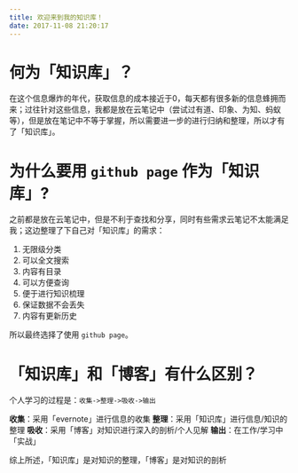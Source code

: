 ```yaml
---
title: 欢迎来到我的知识库！
date: 2017-11-08 21:20:17
---
```


# 何为「知识库」？
在这个信息爆炸的年代，获取信息的成本接近于0，每天都有很多新的信息蜂拥而来；过往针对这些信息，我都是放在云笔记中（尝试过有道、印象、为知、蚂蚁等），但是放在笔记中不等于掌握，所以需要进一步的进行归纳和整理，所以才有了「知识库」。

# 为什么要用 `github page` 作为「知识库」?
之前都是放在云笔记中，但是不利于查找和分享，同时有些需求云笔记不太能满足我；这边整理了下自己对「知识库」的需求：
1. 无限级分类
2. 可以全文搜索
3. 内容有目录
4. 可以方便查询
5. 便于进行知识梳理
6. 保证数据不会丢失
7. 内容有更新历史

所以最终选择了使用 `github page`。

# 「知识库」和「博客」有什么区别？
个人学习的过程是：`收集->整理->吸收->输出`

**收集**：采用「evernote」进行信息的收集
**整理**：采用「知识库」进行信息/知识的整理
**吸收**：采用「博客」对知识进行深入的剖析/个人见解
**输出**：在工作/学习中「实战」

综上所述，「知识库」是对知识的整理，「博客」是对知识的剖析
